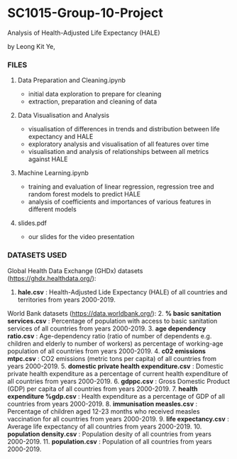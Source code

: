 # SC1015-Group-10-Project
Analysis of Health-Adjusted Life Expectancy (HALE)

by Leong Kit Ye,

###  FILES  ###
1. Data Preparation and Cleaning.ipynb
    - initial data exploration to prepare for cleaning
    - extraction, preparation and cleaning of data

2. Data Visualisation and Analysis
    - visualisation of differences in trends and distribution between life expectancy and HALE
    - exploratory analysis and visualisation of all features over time
    - visualisation and analysis of relationships between all metrics against HALE

3. Machine Learning.ipynb
    - training and evaluation of linear regression, regression tree and random forest models to predict HALE
    - analysis of coefficients and importances of various features in different models

4. slides.pdf
    - our slides for the video presentation

###  DATASETS USED  ###
Global Health Data Exchange (GHDx) datasets (https://ghdx.healthdata.org/):
1. **hale.csv** : Health-Adjusted Lide Expectancy (HALE) of all countries and territories from years 2000-2019. 

World Bank datasets (https://data.worldbank.org/):
2. **% basic sanitation services.csv** : Percentage of population with access to basic sanitation services of all countries from years 2000-2019.
3. **age dependency ratio.csv** : Age-dependency ratio (ratio of number of dependents e.g. children and elderly to number of workers) as percentage of working-age population of all countries from years 2000-2019.
4. **c02 emissions mtpc.csv** : CO2 emissions (metric tons per capita) of all countries from years 2000-2019.
5. **domestic private health expenditure.csv** : Domestic private health expenditure as a percentage of current health expenditure of all countries from years 2000-2019.
6. **gdppc.csv** : Gross Domestic Product (GDP) per capita of all countries from years 2000-2019.
7. **health expenditure %gdp.csv** : Health expenditure as a percentage of GDP of all countries from years 2000-2019.
8. **immunisation measles.csv** : Percentage of children aged 12-23 months who received measles vaccination for all countries from years 2000-2019.
9. **life expectancy.csv** : Average life expectancy of all countries from years 2000-2019.
10. **population density.csv** : Population desity of all countries from years 2000-2019.
11. **population.csv** : Population of all countries from years 2000-2019.

